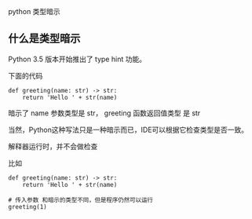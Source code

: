 python 类型暗示

## 什么是类型暗示

Python 3.5 版本开始推出了 type hint 功能。

下面的代码

```
def greeting(name: str) -> str:
    return 'Hello ' + str(name)

```

暗示了 name 参数类型是 str， greeting 函数返回值类型 是 str

当然，Python这种写法只是一种暗示而已，IDE可以根据它检查类型是否一致。

解释器运行时，并不会做检查

比如

```
def greeting(name: str) -> str:
    return 'Hello ' + str(name)

# 传入参数 和暗示的类型不同，但是程序仍然可以运行
greeting(1)
```
